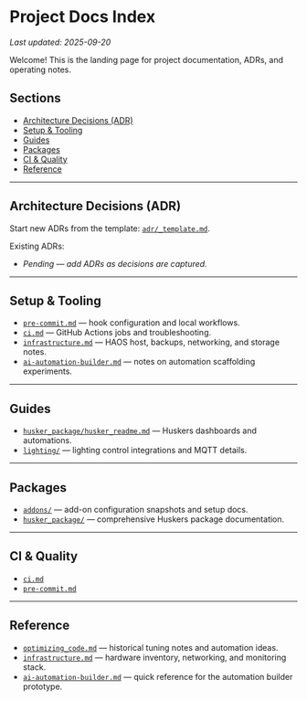 # Project Docs Index

_Last updated: 2025-09-20_

Welcome! This is the landing page for project documentation, ADRs, and operating notes.

## Sections
- [Architecture Decisions (ADR)](#architecture-decisions-adr)
- [Setup & Tooling](#setup--tooling)
- [Guides](#guides)
- [Packages](#packages)
- [CI & Quality](#ci--quality)
- [Reference](#reference)

---

## Architecture Decisions (ADR)

Start new ADRs from the template: [`adr/_template.md`](./adr/_template.md).

Existing ADRs:
- _Pending — add ADRs as decisions are captured._

---

## Setup & Tooling

- [`pre-commit.md`](./pre-commit.md) — hook configuration and local workflows.
- [`ci.md`](./ci.md) — GitHub Actions jobs and troubleshooting.
- [`infrastructure.md`](./infrastructure.md) — HAOS host, backups, networking, and storage notes.
- [`ai-automation-builder.md`](./ai-automation-builder.md) — notes on automation scaffolding experiments.

---

## Guides

- [`husker_package/husker_readme.md`](./husker_package/husker_readme.md) — Huskers dashboards and automations.
- [`lighting/`](./lighting/) — lighting control integrations and MQTT details.

---

## Packages

- [`addons/`](./addons/) — add-on configuration snapshots and setup docs.
- [`husker_package/`](./husker_package/) — comprehensive Huskers package documentation.

---

## CI & Quality

- [`ci.md`](./ci.md)
- [`pre-commit.md`](./pre-commit.md)

---

## Reference

- [`optimizing_code.md`](./optimizing_code.md) — historical tuning notes and automation ideas.
- [`infrastructure.md`](./infrastructure.md) — hardware inventory, networking, and monitoring stack.
- [`ai-automation-builder.md`](./ai-automation-builder.md) — quick reference for the automation builder prototype.
